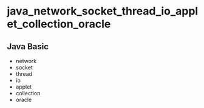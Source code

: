 # java_network_socket_thread_io_applet_collection_oracle
## Java Basic
* network
* socket
* thread
* io
* applet
* collection
* oracle
